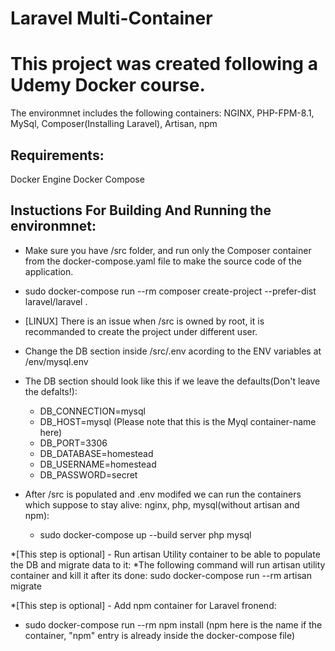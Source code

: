 # Laravel Multi-Container
# This project was created following a Udemy Docker course.

The environmnet includes the following containers:
NGINX, PHP-FPM-8.1, MySql, Composer(Installing Laravel), Artisan, npm

## Requirements:
Docker Engine
Docker Compose

## Instuctions For Building And Running the environmnet:
* Make sure you have /src folder, and run only the Composer container from the docker-compose.yaml file to make the source code of the application.
* sudo docker-compose run --rm composer create-project --prefer-dist laravel/laravel .
 * [LINUX] There is an issue when /src is owned by root, it is recommanded to create the project under different user.

* Change the DB section inside /src/.env acording to the ENV variables at /env/mysql.env
* The DB section should look like this if we leave the defaults(Don't leave the defalts!):
  * DB_CONNECTION=mysql
  * DB_HOST=mysql      (Please note that this is the Myql container-name here)
  * DB_PORT=3306
  * DB_DATABASE=homestead
  * DB_USERNAME=homestead
  * DB_PASSWORD=secret

* After /src is populated and .env modifed we can run the containers which suppose to stay alive: nginx, php, mysql(without artisan and npm):
  * sudo docker-compose up --build server php mysql

*[This step is optional] - Run artisan Utility container to be able to populate the DB and migrate data to it:
  *The following command will run artisan utility container and kill it after its done: sudo docker-compose run --rm artisan migrate

*[This step is optional] - Add npm container for Laravel fronend:
  * sudo docker-compose run --rm npm install      (npm here is the name if the container, "npm" entry is already inside the docker-compose file)
